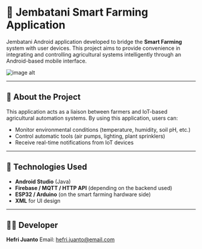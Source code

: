# 🌱 Jembatani Smart Farming Application

Jembatani Android application developed to bridge the **Smart Farming** system with user devices. This project aims to provide convenience in integrating and controlling agricultural systems intelligently through an Android-based mobile interface.

![image alt](https://github.com/hefri11/Jembatani-Smart-farming-App/blob/main/src/Graphic.jpg?raw=true)

---

## 📱 About the Project

This application acts as a liaison between farmers and IoT-based agricultural automation systems. By using this application, users can:

- Monitor environmental conditions (temperature, humidity, soil pH, etc.)
- Control automatic tools (air pumps, lighting, plant sprinklers)
- Receive real-time notifications from IoT devices

---

## 🔧 Technologies Used

- **Android Studio** (Java)
- **Firebase / MQTT / HTTP API** (depending on the backend used)
- **ESP32 / Arduino** (on the smart farming hardware side)
- **XML** for UI design

---

## 👨‍💻 Developer

**Hefri Juanto**
Email: hefri.juanto@email.com
